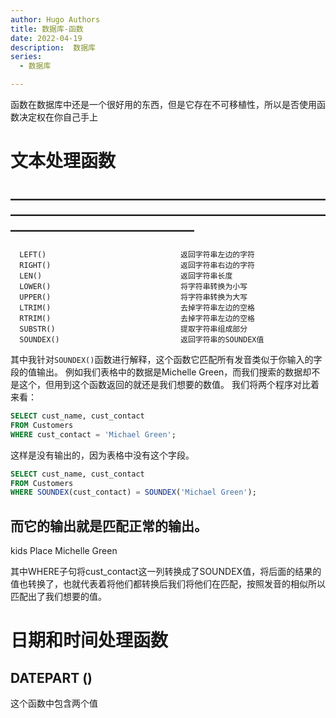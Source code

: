 ```yaml
---
author: Hugo Authors
title: 数据库-函数
date: 2022-04-19
description:  数据库
series:
  - 数据库

---
```


函数在数据库中还是一个很好用的东西，但是它存在不可移植性，所以是否使用函数决定权在你自己手上

<!--more-->

# 文本处理函数

——————————————————————————————————————————————————————————————
--------------------------------------------------------------
      LEFT()                              返回字符串左边的字符
      RIGHT()                             返回字符串右边的字符
      LEN()                               返回字符串长度
      LOWER()                             将字符串转换为小写
      UPPER()                             将字符串转换为大写
      LTRIM()                             去掉字符串左边的空格
      RTRIM()                             去掉字符串左边的空格
      SUBSTR()                            提取字符串组成部分
      SOUNDEX()                           返回字符串的SOUNDEX值

其中我针对`SOUNDEX()`函数进行解释，这个函数它匹配所有发音类似于你输入的字段的值输出。
例如我们表格中的数据是Michelle Green，而我们搜索的数据却不是这个，但用到这个函数返回的就还是我们想要的数值。
我们将两个程序对比着来看：
```sql
SELECT cust_name, cust_contact
FROM Customers
WHERE cust_contact = 'Michael Green';
```
这样是没有输出的，因为表格中没有这个字段。
```sql
SELECT cust_name, cust_contact
FROM Customers
WHERE SOUNDEX(cust_contact) = SOUNDEX('Michael Green');
```
而它的输出就是匹配正常的输出。
------------------------------------
kids Place           Michelle Green

其中WHERE子句将cust_contact这一列转换成了SOUNDEX值，将后面的结果的值也转换了，也就代表着将他们都转换后我们将他们在匹配，按照发音的相似所以匹配出了我们想要的值。

# 日期和时间处理函数
## DATEPART ()
这个函数中包含两个值